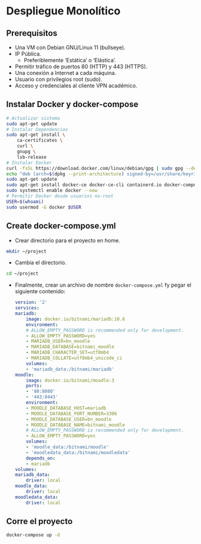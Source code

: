 # Despliegue Monolítico

## Prerequisitos

- Una VM con Debian GNU/Linux 11 (bullseye).
- IP Pública.
    - Preferiblemente ‘Estática’ o ‘Elástica’.
- Permitir tráfico de puertos 80 (HTTP) y 443 (HTTPS).
- Una conexión a Internet a cada máquina.
- Usuario con privilegios root (sudo).
- Acceso y credenciales al cliente VPN académico.

## Instalar Docker y docker-compose
```bash
# Actualizar sistema
sudo apt-get update
# Instalar Dependencias
sudo apt-get install \
    ca-certificates \
    curl \
    gnupg \
    lsb-release
# Instalar Docker
curl -fsSL https://download.docker.com/linux/debian/gpg | sudo gpg --dearmor -o /usr/share/keyrings/docker-archive-keyring.gpg
echo "deb [arch=$(dpkg --print-architecture) signed-by=/usr/share/keyrings/docker-archive-keyring.gpg] https://download.docker.com/linux/debian $(lsb_release -cs) stable" | sudo tee /etc/apt/sources.list.d/docker.list > /dev/null
sudo apt-get update
sudo apt-get install docker-ce docker-ce-cli containerd.io docker-compose
sudo systemctl enable docker --now
# Permitir Docker desde usuarios no-root
USER=$(whoami)
sudo usermod -G docker $USER
```

## Create docker-compose.yml
- Crear directorio para el proyecto en home. 
```bash
mkdir ~/project
```
- Cambia el directorio. 
```bash
cd ~/project
```
- Finalmente, crear un archivo de nombre `docker-compose.yml` fy pegar el siguiente contenido:
    ```yml
    version: '2'
    services:
    mariadb:
        image: docker.io/bitnami/mariadb:10.6
        environment:
        # ALLOW_EMPTY_PASSWORD is recommended only for development.
        - ALLOW_EMPTY_PASSWORD=yes
        - MARIADB_USER=bn_moodle
        - MARIADB_DATABASE=bitnami_moodle
        - MARIADB_CHARACTER_SET=utf8mb4
        - MARIADB_COLLATE=utf8mb4_unicode_ci
        volumes:
        - 'mariadb_data:/bitnami/mariadb'
    moodle:
        image: docker.io/bitnami/moodle:3
        ports:
        - '80:8080'
        - '443:8443'
        environment:
        - MOODLE_DATABASE_HOST=mariadb
        - MOODLE_DATABASE_PORT_NUMBER=3306
        - MOODLE_DATABASE_USER=bn_moodle
        - MOODLE_DATABASE_NAME=bitnami_moodle
        # ALLOW_EMPTY_PASSWORD is recommended only for development.
        - ALLOW_EMPTY_PASSWORD=yes
        volumes:
        - 'moodle_data:/bitnami/moodle'
        - 'moodledata_data:/bitnami/moodledata'
        depends_on:
        - mariadb
    volumes:
    mariadb_data:
        driver: local
    moodle_data:
        driver: local
    moodledata_data:
        driver: local
    ```

## Corre el proyecto

```bash
docker-compose up -d
```
